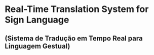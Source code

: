 # Real-Time Translation System for Sign Language
## (Sistema de Tradução em Tempo Real para Linguagem Gestual)
